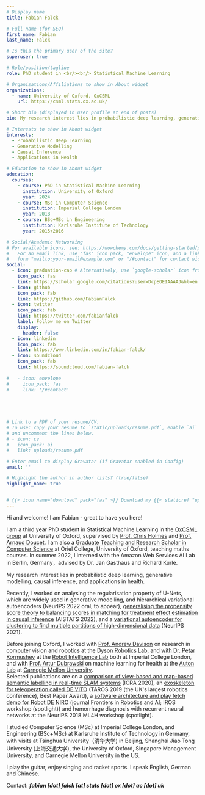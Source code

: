 ```yaml
---
# Display name
title: Fabian Falck

# Full name (for SEO)
first_name: Fabian
last_name: Falck

# Is this the primary user of the site?
superuser: true

# Role/position/tagline
role: PhD student in <br/><br/> Statistical Machine Learning

# Organizations/Affiliations to show in About widget
organizations:
  - name: University of Oxford, OxCSML
    url: https://csml.stats.ox.ac.uk/

# Short bio (displayed in user profile at end of posts)
bio: My research interest lies in probabilistic deep learning, generative modelling, causal inference, and applications in health. 

# Interests to show in About widget
interests:
  - Probabilistic Deep Learning
  - Generative Modelling
  - Causal Inference
  - Applications in Health

# Education to show in About widget
education:
  courses:
    - course: PhD in Statistical Machine Learning
      institution: University of Oxford
      year: 2024
    - course: MSc in Computer Science
      institution: Imperial College London
      year: 2018
    - course: BSc+MSc in Engineering
      institution: Karlsruhe Institute of Technology
      year: 2015+2016

# Social/Academic Networking
# For available icons, see: https://wowchemy.com/docs/getting-started/page-builder/#icons
#   For an email link, use "fas" icon pack, "envelope" icon, and a link in the
#   form "mailto:your-email@example.com" or "/#contact" for contact widget.
social:
  - icon: graduation-cap # Alternatively, use `google-scholar` icon from `ai` icon pack
    icon_pack: fas
    link: https://scholar.google.com/citations?user=DcpEOEIAAAAJ&hl=en
  - icon: github
    icon_pack: fab
    link: https://github.com/FabianFalck
  - icon: twitter
    icon_pack: fab
    link: https://twitter.com/fabianfalck
    label: Follow me on Twitter
    display:
      header: false
  - icon: linkedin
    icon_pack: fab
    link: https://www.linkedin.com/in/fabian-falck/
  - icon: soundcloud
    icon_pack: fab
    link: https://soundcloud.com/fabian-falck
    
#   - icon: envelope
#     icon_pack: fas
#     link: '/#contact'





# Link to a PDF of your resume/CV.
# To use: copy your resume to `static/uploads/resume.pdf`, enable `ai` icons in `params.yaml`,
# and uncomment the lines below.
# - icon: cv
#   icon_pack: ai
#   link: uploads/resume.pdf

# Enter email to display Gravatar (if Gravatar enabled in Config)
email: ''

# Highlight the author in author lists? (true/false)
highlight_name: true


# {{< icon name="download" pack="fas" >}} Download my {{< staticref "uploads/demo_resume.pdf" "newtab" >}}resumé{{< /staticref >}}.
---
```


Hi and welcome! I am Fabian - great to have you here!

I am a third year PhD student in Statistical Machine Learning in the [OxCSML group](https://csml.stats.ox.ac.uk/) at University of Oxford, supervised by [Prof. Chris Holmes](https://www.stats.ox.ac.uk/~cholmes/) and [Prof. Arnaud Doucet](https://www.stats.ox.ac.uk/~doucet/). 
I am also a [Graduate Teaching and Research Scholar in Computer Science](https://www.oriel.ox.ac.uk/people/fabian-falck/) at Oriel College, University of Oxford, teaching maths courses. 
In summer 2022, I interned with the Amazon Web Services AI Lab in Berlin, Germany，advised by Dr. Jan Gasthaus and Richard Kurle.

My research interest lies in probabilistic deep learning, generative modelling, causal inference, and applications in health. 

Recently, I worked on analysing the regularisation property of U-Nets, which are widely used in generative modelling, and hierarchical variational autoencoders (NeurIPS 2022 oral, to appear), 
[generalising the propensity score theory to balancing scores in matching for treatment effect estimation in causal inference](https://proceedings.mlr.press/v151/clivio22a/clivio22a.pdf) (AISTATS 2022), 
and a [variational autoencoder for clustering to find multiple partitions of high-dimensional data](https://proceedings.neurips.cc/paper/2021/file/48cb136b65a69e8c2aa22913a0d91b2f-Paper.pdf) (NeurIPS 2021).   

Before joining Oxford, I worked with [Prof. Andrew Davison](https://www.doc.ic.ac.uk/~ajd/) on research in computer vision and robotics at the [Dyson Robotics Lab](https://www.imperial.ac.uk/dyson-robotics-lab/), and [with Dr. Petar Kormushev](https://www.imperial.ac.uk/people/p.kormushev) at the [Robot Intelligence Lab](https://www.imperial.ac.uk/robot-intelligence/) both at Imperial College London, 
and with [Prof. Artur Dubrawski](https://www.ri.cmu.edu/ri-faculty/artur-w-dubrawski/) on machine learning for health at the [Auton Lab](https://autonlab.org/) at [Carnegie Mellon University](https://www.cmu.edu/).  
Selected publications are on
a [comparison of view-based and map-based semantic labelling in real-time SLAM systems](https://arxiv.org/abs/2002.10342) (ICRA 2020),
an [exoskeleton for teleoperation called DE VITO](https://link.springer.com/book/10.1007/978-3-030-23807-0) (TAROS 2019 (the UK's largest robotics conference), Best Paper Award), 
a [software architecture and play fetch demo for Robot DE NIRO](https://www.frontiersin.org/articles/10.3389/frobt.2020.00066/full?&utm_source=Email_to_authors_&utm_medium=Email&utm_content=T1_11.5e1_author&utm_campaign=Email_publication&field&journalName=Frontiers_in_Robotics_and_AI&id=466867)  (journal Frontiers in Robotics and AI; IROS workshop (spotlight)) 
and hemorrhage diagnosis with recurrent neural networks at the NeurIPS 2018 ML4H workshop (spotlight).

I studied Computer Science (MSc) at Imperial College London, 
and Engineering (BSc+MSc) at Karlsruhe Institute of Technology in Germany, 
with visits at Tsinghua University（清华大学) in Beijing, Shanghai Jiao Tong University (上海交通大学), 
the University of Oxford, Singapore Management University, and Carnegie Mellon University in the US.

I play the guitar, enjoy singing and racket sports.
I speak English, German and Chinese. 

Contact: ***fabian [dot] falck [at] stats [dot] ox [dot] ac [dot] uk***



